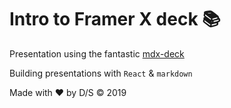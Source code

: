 # Intro to Framer X deck 📚

Presentation using the fantastic [mdx-deck](https://github.com/jxnblk/mdx-deck)

Building presentations with `React` & `markdown`

Made with ❤️ by D/S &copy; 2019